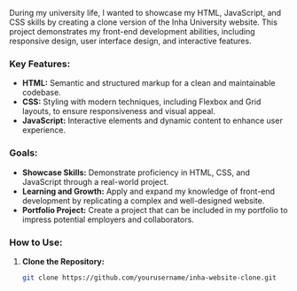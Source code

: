 
During my university life, I wanted to showcase my HTML, JavaScript, and CSS skills by creating a clone version of the Inha University website. This project demonstrates my front-end development abilities, including responsive design, user interface design, and interactive features.

### Key Features:

- **HTML:** Semantic and structured markup for a clean and maintainable codebase.
- **CSS:** Styling with modern techniques, including Flexbox and Grid layouts, to ensure responsiveness and visual appeal.
- **JavaScript:** Interactive elements and dynamic content to enhance user experience.

### Goals:

- **Showcase Skills:** Demonstrate proficiency in HTML, CSS, and JavaScript through a real-world project.
- **Learning and Growth:** Apply and expand my knowledge of front-end development by replicating a complex and well-designed website.
- **Portfolio Project:** Create a project that can be included in my portfolio to impress potential employers and collaborators.

### How to Use:

1. **Clone the Repository:**
   ```bash
   git clone https://github.com/yourusername/inha-website-clone.git
